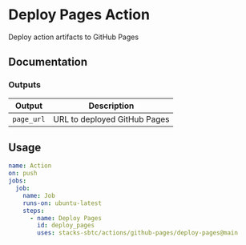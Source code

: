 # Deploy Pages Action

Deploy action artifacts to GitHub Pages

## Documentation

### Outputs

| Output     | Description                  |
| ---------- | ---------------------------- |
| `page_url` | URL to deployed GitHub Pages |

## Usage

```yaml
name: Action
on: push
jobs:
  job:
    name: Job
    runs-on: ubuntu-latest
    steps:
      - name: Deploy Pages
        id: deploy_pages
        uses: stacks-sbtc/actions/github-pages/deploy-pages@main
```
